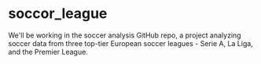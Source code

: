 # soccor_league
We'll be working in the soccer analysis GitHub repo, a project analyzing soccer data from three top-tier European soccer leagues - Serie A, La Liga, and the Premier League.
